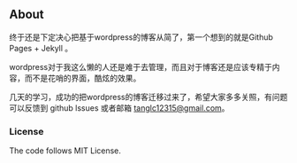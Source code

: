 ## About

终于还是下定决心把基于wordpress的博客从简了，第一个想到的就是Github Pages + Jekyll 。

wordpress对于我这么懒的人还是难于去管理，而且对于博客还是应该专精于内容，而不是花哨的界面，酷炫的效果。

几天的学习，成功的把wordpress的博客迁移过来了，希望大家多多关照，有问题可以反馈到 github lssues 或者邮箱 tanglc12315@gmail.com。

### License
The code follows MIT License.